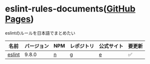 # eslint-rules-documents([GitHub Pages](https://mikiymk.github.io/eslint-rules-documents/))

eslintのルールを日本語でまとめたい

| 名前 | バージョン | NPM | レポジトリ | 公式サイト | 要更新 |
| --- | --- | --- | --- | --- | --- |
| [eslint](./eslint)  | 9.8.0 | [n](https://www.npmjs.com/package/eslint/v/9.8.0) | [g](https://github.com/eslint/eslint/tree/v9.8.0) | [e](https://eslint.org) | ✅ |
